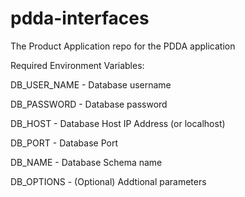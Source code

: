# pdda-interfaces
The Product Application repo for the PDDA application

Required Environment Variables:

DB_USER_NAME - Database username

DB_PASSWORD - Database password

DB_HOST - Database Host IP Address (or localhost)

DB_PORT - Database Port

DB_NAME - Database Schema name

DB_OPTIONS - (Optional) Addtional parameters